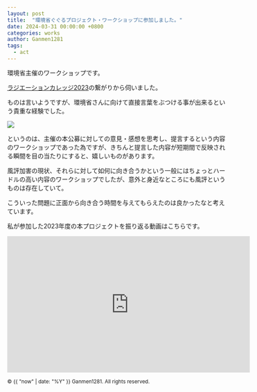 ```yaml
---
layout: post
title:  "環境省ぐぐるプロジェクト・ワークショップに参加しました。"
date: 2024-03-31 00:00:00 +0800
categories: works
author: Ganmen1281
tags:
  - act
---
```

環境省主催のワークショップです。

<!--description-->

[ラジエーションカレッジ2023]の繋がりから伺いました。

ものは言いようですが、環境省さんに向けて直接言葉をぶつける事が出来るという貴重な経験でした。

![]({{site.baseurl}}/assets/img/ぐぐる.png)

というのは、主催の本公募に対しての意見・感想を思考し、提言するという内容のワークショップであった為ですが、きちんと提言した内容が短期間で反映される瞬間を目の当たりにすると、嬉しいものがあります。

風評加害の現状、それらに対して如何に向き合うかという一般にはちょっとハードルの高い内容のワークショップでしたが、意外と身近なところにも風評というものは存在していて。

こういった問題に正面から向き合う時間を与えてもらえたのは良かったなと考えています。

私が参加した2023年度の本プロジェクトを振り返る動画はこちらです。

<iframe width="560" height="315" src="https://www.youtube.com/embed/BAsOSoXEFyo?si=qAc-EjQ_SgPx-rmt" title="YouTube video player" frameborder="0" allow="accelerometer; autoplay; clipboard-write; encrypted-media; gyroscope; picture-in-picture; web-share" referrerpolicy="strict-origin-when-cross-origin" allowfullscreen></iframe>


[ラジエーションカレッジ2023]: https://www.env.go.jp/chemi/rhm/portal/communicate/college/r5.html
[ぐぐるプロジェクト]:   https://www.env.go.jp/chemi/rhm/portal/communicate/
[jekyll-talk]: https://talk.jekyllrb.com/

<p><small>&copy; {{ "now" | date: "%Y" }} Ganmen1281. All rights reserved.</small></p>